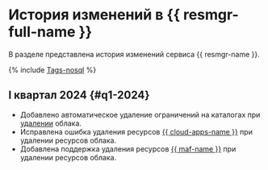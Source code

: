 # История изменений в {{ resmgr-full-name }}

В разделе представлена история изменений сервиса {{ resmgr-name }}.

{% include [Tags-nosql](../_includes/release-notes-tags-nosql.md) %}

## I квартал 2024 {#q1-2024}

* Добавлено автоматическое удаление ограничений на каталогах при [удалении](operations/cloud/delete.md) облака.
* Исправлена ошибка удаления ресурсов [{{ cloud-apps-name }}](../cloud-apps/) при удалении ресурсов облака.
* Добавлена поддержка удаления ресурсов [{{ maf-name }}](../managed-airflow/) при удалении ресурсов облака.